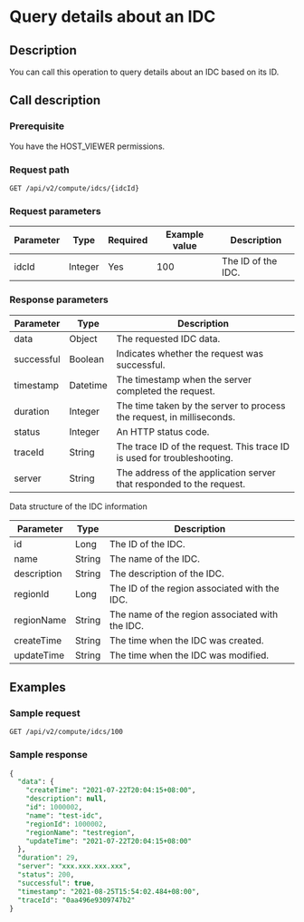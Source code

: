 Query details about an IDC
===============================================



Description
--------------------------------

You can call this operation to query details about an IDC based on its ID.

Call description
-------------------------------------

### Prerequisite

You have the HOST_VIEWER permissions.

### Request path

`GET /api/v2/compute/idcs/{idcId}`

### Request parameters



| Parameter |  Type   | Required | Example value |    Description     |
|-----------|---------|----------|---------------|--------------------|
| idcId     | Integer | Yes      | 100           | The ID of the IDC. |



### Response parameters



| Parameter  |   Type   |                               Description                               |
|------------|----------|-------------------------------------------------------------------------|
| data       | Object   | The requested IDC data.                                                 |
| successful | Boolean  | Indicates whether the request was successful.                           |
| timestamp  | Datetime | The timestamp when the server completed the request.                    |
| duration   | Integer  | The time taken by the server to process the request, in milliseconds.   |
| status     | Integer  | An HTTP status code.                                                    |
| traceId    | String   | The trace ID of the request. This trace ID is used for troubleshooting. |
| server     | String   | The address of the application server that responded to the request.    |



Data structure of the IDC information


|  Parameter  |  Type  |                   Description                   |
|-------------|--------|-------------------------------------------------|
| id          | Long   | The ID of the IDC.                              |
| name        | String | The name of the IDC.                            |
| description | String | The description of the IDC.                     |
| regionId    | Long   | The ID of the region associated with the IDC.   |
| regionName  | String | The name of the region associated with the IDC. |
| createTime  | String | The time when the IDC was created.              |
| updateTime  | String | The time when the IDC was modified.             |



Examples
-----------------------------

### Sample request

`GET /api/v2/compute/idcs/100`

### Sample response

```sql
{
  "data": {
    "createTime": "2021-07-22T20:04:15+08:00",
    "description": null,
    "id": 1000002,
    "name": "test-idc",
    "regionId": 1000002,
    "regionName": "testregion",
    "updateTime": "2021-07-22T20:04:15+08:00"
  },
  "duration": 29,
  "server": "xxx.xxx.xxx.xxx",
  "status": 200,
  "successful": true,
  "timestamp": "2021-08-25T15:54:02.484+08:00",
  "traceId": "0aa496e9309747b2"
}
```
